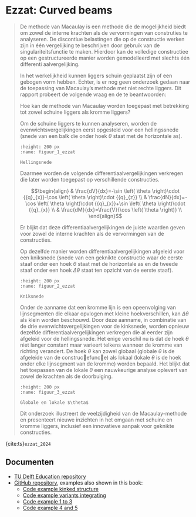 # Ezzat: Curved beams

> De methode van Macaulay is een methode die de mogelijkheid biedt om zowel de interne krachten als de vervormingen van construties te analyseren. De discontiue belastingen die op de constructie werken zijn in één vergelijking te beschrijven door gebruik van de singulariteitsfunctie te maken. Hierdoor kan de volledige constructiee op een gestructureerde manier worden gemodelleerd met slechts één differenti aalvergelijking.
>
> In het werkelijkheid kunnen liggers schuin geplaatst zijn of een gebogen vorm hebben. Echter, is er nog geen onderzoek gedaan naar de toepassing van Macaulay’s methode met niet rechte liggers. Dit rapport probeert de volgende vraag en de te beantwoorden:
>
> Hoe kan de methode van Macaulay worden toegepast met betrekking tot zowel schuine liggers als
kromme liggers?
> 
> Om de schuine liggers te kunnen analyseren, worden de evenwichtsvergelijkingen eerst opgesteld voor een hellingssnede (snede van een balk die onder hoek $\theta$ staat met de horizontale as).
> 
> ```{figure} ./figures/Figuur_1_ezzat.png
> :height: 200 px
> :name: figuur_1_ezzat
>
> Hellingsnede
> ```
> 
> Daarmee worden de volgende differentiaalvergelijkingen verkregen die later worden toegepast op verschillende constructies.
>
> $$\begin{align}   & \frac{dV}{dx}=-\sin \left( \theta  \right)\cdot {{q}_{x}}-\cos \left( \theta  \right)\cdot {{q}_{z}} \\   & \frac{dN}{dx}=-\cos \left( \theta  \right)\cdot {{q}_{x}}+\sin \left( \theta  \right)\cdot {{q}_{x}} \\   & \frac{dM}{dx}=\frac{V}{\cos \left( \theta  \right)} \\  \end{align}$$
>
> Er blijkt dat deze differentiaalvergelijkingen de juiste waarden geven voor zowel de interne krachten als de vervormingen van de constructies.
>
> Op dezelfde manier worden differentiaalvergelijkingen afgeleid voor een kniksnede (snede van een geknikte constructie waar de eerste staaf onder een hoek $\theta$ staat met de horizontale as en de tweede staaf onder een hoek $\Delta\theta$ staat ten opzicht van de eerste staaf).
>
> ```{figure} ./figures/Figuur_2_ezzat.png
> :height: 200 px
> :name: figuur_2_ezzat
>
> Kniksnede
> ```
>
> Onder de aanname dat een kromme lijn is een opeenvolging van lijnsegmenten die elkaar opvlogen met kleine hoekverschillen, kan $\Delta\theta$ als klein worden beschouwd. Door deze aanname, in combinatie van de drie evenwichtsvergelijkingen voor de kinksnede, worden opnieuw dezelfde differentiaalvergelijkingen verkregen die al eerder zijn afgeleid voor de hellingssnede. Het enige verschil nu is dat de hoek $\theta$ niet langer constant maar varieert telkens wanneer de kromme van richting verandert. De hoek $\theta$ kan zowel globaal (globale $\theta$ is de afgeleide van de construc􀆟efunc􀆟e) als lokaal (lokale $\theta$ is de hoek onder elke lijnsegment van de kromme) worden bepaald. Het blijkt dat het toepassen van de lokale $\theta$ een nauwkeurige analyse oplevert van zowel de krachten als de doorbuiging.
>
> ```{figure} ./figures/Figuur_3_ezzat.png
> :height: 200 px
> :name: figuur_3_ezzat
>
> Globale en lokale $\theta$
> ```
>
> Dit onderzoek illustreert de veelzijdigheid van de Macaulay-methode en presenteert nieuwe inzichten in het omgaan met schuine en kromme liggers, inclusief een innovatieve aanpak voor geknikte constructies.

{cite:ts}`ezzat_2024`

## Documenten
- [TU Delft Education repository](http://resolver.tudelft.nl/uuid:e82c8dd5-fbc1-46a3-b022-048d70425e2c)
- [GitHub repository](https://github.com/Ezzat1998/De-methode-van-Macaulay), examples also shown in this book:
   - [Code example kinked structure](./De-methode-van-Macaulay/geknikte_constructie.ipynb)
   - [Code example variants integrating](./De-methode-van-Macaulay/Varianten-(1).ipynb)
   - [Code example 1 to 3](./De-methode-van-Macaulay/Voorbeelden-1-t_m-3.ipynb)
   - [Code example 4 and 5](./De-methode-van-Macaulay/Voorbeelden-4-en-5.ipynb)